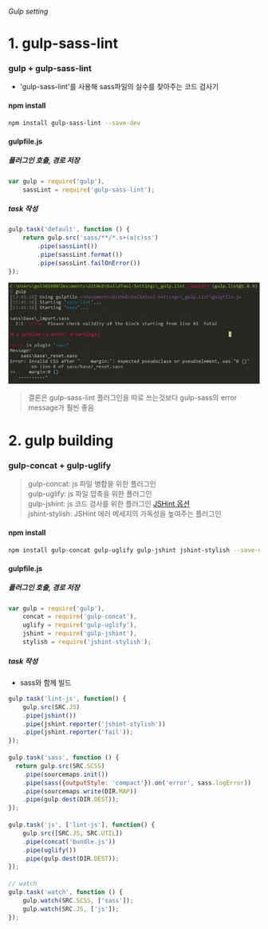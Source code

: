 ###### Gulp setting

# 1. gulp-sass-lint
### gulp + gulp-sass-lint
- 'gulp-sass-lint'를 사용해 sass파일의 실수를 찾아주는 코드 검사기

#### npm install
```sh
npm install gulp-sass-lint --save-dev
```

#### gulpfile.js
##### 플러그인 호출, 경로 저장
```js
var gulp = require('gulp'),
    sassLint = require('gulp-sass-lint');
```

##### task 작성
```js
gulp.task('default', function () {
    return gulp.src('sass/**/*.s+(a|c)ss')
        .pipe(sassLint())
        .pipe(sassLint.format())
        .pipe(sassLint.failOnError())
});
```
![difference](./src/image/sass-lint-img.png)
> 결론은 gulp-sass-lint 플러그인을 따로 쓰는것보다 gulp-sass의 error message가 훨씬 좋음



# 2. gulp building
### gulp-concat + gulp-uglify
> gulp-concat: js 파일 병합을 위한 플러그인  
> gulp-uglify: js 파일 압축을 위한 플러그인  
> gulp-jshint: js 코드 검사를 위한 플러그인 [JSHint 옵션](https://blog.outsider.ne.kr/1007)  
> jshint-stylish: JSHint 에러 메세지의 가독성을 높여주는 플러그인

#### npm install
```sh
npm install gulp-concat gulp-uglify gulp-jshint jshint-stylish --save-dev
```

#### gulpfile.js
##### 플러그인 호출, 경로 저장
```js
var gulp = require('gulp'),
    concat = require('gulp-concat'),
    uglify = require('gulp-uglify'),
    jshint = require('gulp-jshint'),
    stylish = require('jshint-stylish');
```

##### task 작성
- sass와 함께 빌드

```js
gulp.task('lint-js', function() {
    gulp.src(SRC.JS)
    .pipe(jshint())
    .pipe(jshint.reporter('jshint-stylish'))
    .pipe(jshint.reporter('fail'));
});

gulp.task('sass', function () {
  return gulp.src(SRC.SCSS)
	.pipe(sourcemaps.init())
    .pipe(sass({outputStyle: 'compact'}).on('error', sass.logError))
	.pipe(sourcemaps.write(DIR.MAP))
    .pipe(gulp.dest(DIR.DEST));
});

gulp.task('js', ['lint-js'], function() {
    gulp.src([SRC.JS, SRC.UTIL])
    .pipe(concat('bundle.js'))
    .pipe(uglify())
	.pipe(gulp.dest(DIR.DEST));
});

// watch
gulp.task('watch', function () {
    gulp.watch(SRC.SCSS, ['sass']);
    gulp.watch(SRC.JS, ['js']);
});
```
